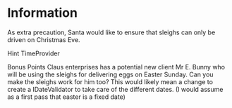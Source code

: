 # Information

As extra precaution, Santa would like to ensure that sleighs can only be driven
on Christmas Eve.

Hint
TimeProvider

Bonus Points
Claus enterprises has a potential new client Mr E. Bunny who will be using the sleighs
for delivering eggs on Easter Sunday. Can you make the sleighs work for him too?
This would likely mean a change to create a IDateValidator to take care of the
different dates. (I would assume as a first pass that easter is a fixed date)